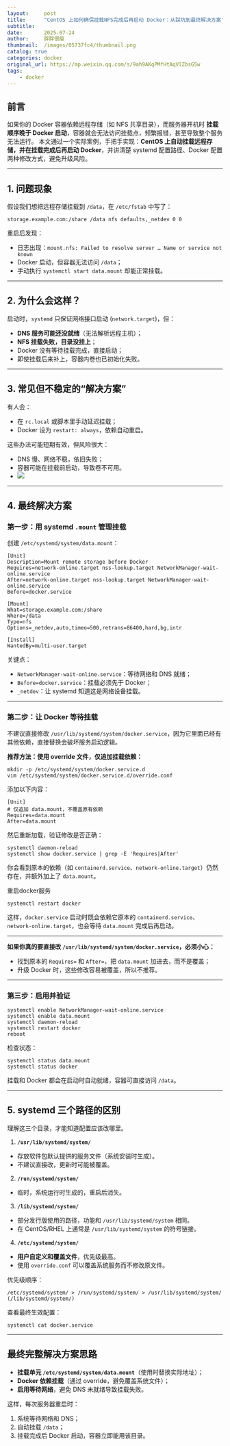 ```yaml
---
layout:     post
title:      "CentOS 上如何确保挂载NFS完成后再启动 Docker：从踩坑到最终解决方案"
subtitle:   
date:       2025-07-24
author:     胖胖很瘦
thumbnail:  /images/05737fc4/thumbnail.png
catalog: true
categories: docker
original_url: https://mp.weixin.qq.com/s/9ah9AKqPMfHtAqVlZbsG5w
tags:
    - docker
---
```

## **前言**

如果你的 Docker 容器依赖远程存储（如 NFS 共享目录），而服务器开机时 **挂载顺序晚于 Docker 启动**，容器就会无法访问挂载点，频繁报错，甚至导致整个服务无法运行。
本文通过一个实际案例，手把手实现：**CentOS 上自动挂载远程存储，并在挂载完成后再启动 Docker**，并讲清楚 systemd 配置路径、Docker 配置两种修改方式，避免升级风险。

---

## **1. 问题现象**

假设我们想把远程存储挂载到 `/data`，在 `/etc/fstab` 中写了：

```
storage.example.com:/share /data nfs defaults,_netdev 0 0
```

重启后发现：

* 日志出现：`mount.nfs: Failed to resolve server … Name or service not known`
* Docker 启动，但容器无法访问 `/data`；
* 手动执行 `systemctl start data.mount` 却能正常挂载。

---

## **2. 为什么会这样？**

启动时，`systemd` 只保证网络接口启动 (`network.target`)，但：

* **DNS 服务可能还没就绪**（无法解析远程主机）；
* **NFS 挂载失败，目录没挂上**；
* Docker 没有等待挂载完成，直接启动；
* 即使挂载后来补上，容器内卷也已初始化失败。

---

## **3. 常见但不稳定的“解决方案”**

有人会：

* 在 `rc.local` 或脚本里手动延迟挂载；
* Docker 设为 `restart: always`，依赖自动重启。

这些办法可能短期有效，但风险很大：

* DNS 慢、网络不稳，依旧失败；
* 容器可能在挂载前启动，导致卷不可用。
* ![](/images/05737fc4/1.png)

---

## **4. 最终解决方案**

### **第一步：用 systemd `.mount` 管理挂载**

创建 `/etc/systemd/system/data.mount`：

```
[Unit]  
Description=Mount remote storage before Docker  
Requires=network-online.target nss-lookup.target NetworkManager-wait-online.service  
After=network-online.target nss-lookup.target NetworkManager-wait-online.service  
Before=docker.service  
  
[Mount]  
What=storage.example.com:/share  
Where=/data  
Type=nfs  
Options=_netdev,auto,timeo=500,retrans=86400,hard,bg,intr  
  
[Install]  
WantedBy=multi-user.target
```

关键点：

* `NetworkManager-wait-online.service`：等待网络和 DNS 就绪；
* `Before=docker.service`：挂载必须先于 Docker；
* `_netdev`：让 systemd 知道这是网络设备挂载。

---

### **第二步：让 Docker 等待挂载**

不建议直接修改 `/usr/lib/systemd/system/docker.service`，因为它里面已经有其他依赖，直接替换会破坏服务启动逻辑。

**推荐方法：使用 override 文件，仅追加挂载依赖：**

```
mkdir -p /etc/systemd/system/docker.service.d  
vim /etc/systemd/system/docker.service.d/override.conf
```

添加以下内容：

```
[Unit]  
# 仅追加 data.mount，不覆盖原有依赖  
Requires=data.mount  
After=data.mount
```

然后重新加载，验证修改是否正确：

```
systemctl daemon-reload  
systemctl show docker.service | grep -E 'Requires|After'
```

你会看到原本的依赖（如 `containerd.service`、`network-online.target`）仍然存在，并额外加上了 `data.mount`。

重启docker服务

```
systemctl restart docker
```

这样，`docker.service` 启动时既会依赖它原本的 `containerd.service`、`network-online.target`，也会等待 `data.mount` 完成后再启动。

---

**如果你真的要直接改 `/usr/lib/systemd/system/docker.service`，必须小心：**

* 找到原本的 `Requires=` 和 `After=`，把 `data.mount` 加进去，而不是覆盖；
* 升级 Docker 时，这些修改容易被覆盖，所以不推荐。

---

### **第三步：启用并验证**

```
systemctl enable NetworkManager-wait-online.service  
systemctl enable data.mount  
systemctl daemon-reload  
systemctl restart docker  
reboot
```

检查状态：

```
systemctl status data.mount  
systemctl status docker
```

挂载和 Docker 都会在启动时自动就绪，容器可直接访问 `/data`。

---

## **5. systemd 三个路径的区别**

理解这三个目录，才能知道配置应该改哪里。

1. **`/usr/lib/systemd/system/`**

* 存放软件包默认提供的服务文件（系统安装时生成）。
* 不建议直接改，更新时可能被覆盖。

2. **`/run/systemd/system/`**

* 临时，系统运行时生成的，重启后消失。

3. **`/lib/systemd/system/`**

* 部分发行版使用的路径，功能和 `/usr/lib/systemd/system` 相同。
* 在 CentOS/RHEL 上通常是 `/usr/lib/systemd/system` 的符号链接。

4. **`/etc/systemd/system/`**

* **用户自定义和覆盖文件**，优先级最高。
* 使用 `override.conf` 可以覆盖系统服务而不修改原文件。

优先级顺序：

```
/etc/systemd/system/ > /run/systemd/system/ > /usr/lib/systemd/system/ (/lib/systemd/system/)
```

查看最终生效配置：

```
systemctl cat docker.service
```

---

## **最终完整解决方案思路**

* **挂载单元 `/etc/systemd/system/data.mount`**（使用时替换实际地址）；
* **Docker 依赖挂载**（通过 override，避免覆盖系统文件）；
* **启用等待网络**，避免 DNS 未就绪导致挂载失败。

这样，每次服务器重启时：

1. 系统等待网络和 DNS；
2. 自动挂载 `/data`；
3. 挂载完成后 Docker 启动，容器立即能用该目录。
